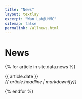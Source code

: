 ```yaml
---
title: "News"
layout: textlay
excerpt: "Wan Lab@UNMC"
sitemap: false
permalink: /allnews.html
---
```


# News

{% for article in site.data.news %}
<p>{{ article.date }} <br>
  <em>{{ article.headline | markdownify}}</em></p>
{% endfor %}
